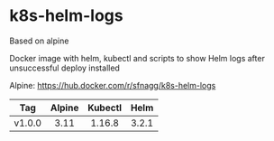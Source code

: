# k8s-helm-logs

Based on alpine

Docker image with helm, kubectl and scripts to show Helm logs after unsuccessful deploy installed

Alpine: https://hub.docker.com/r/sfnagg/k8s-helm-logs

|Tag        | Alpine |   Kubectl    | Helm  |
|:---------:|:------:|:------------:|:-----:|
|v1.0.0  |3.11       |1.16.8         |3.2.1 |

